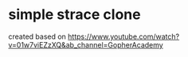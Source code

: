 # simple strace clone

created based on https://www.youtube.com/watch?v=01w7viEZzXQ&ab_channel=GopherAcademy


